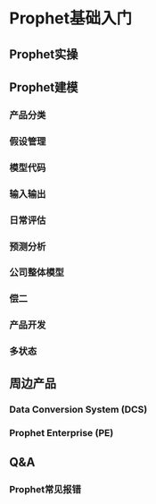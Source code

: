 # Prophet基础入门

## Prophet实操


## Prophet建模
### 产品分类

### 假设管理

### 模型代码

### 输入输出

### 日常评估

### 预测分析

### 公司整体模型

### 偿二

### 产品开发

### 多状态

## 周边产品
### Data Conversion System (DCS)

### Prophet Enterprise (PE)

## Q&A
### Prophet常见报错




